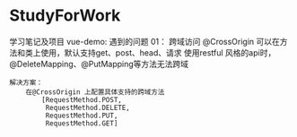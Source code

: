 # StudyForWork
学习笔记及项目
vue-demo:
	遇到的问题
		01： 跨域访问
			@CrossOrigin 可以在方法和类上使用，默认支持get、post、head、请求
		使用restful 风格的api时，@DeleteMapping、@PutMapping等方法无法跨域
		
	解决方案：
		在@CrossOrigin 上配置具体支持的跨域方法
			[RequestMethod.POST,
			 RequestMethod.DELETE,
			 RequestMethod.PUT,
			 RequestMethod.GET]

